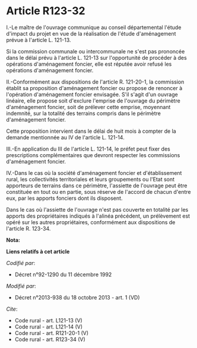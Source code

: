 # Article R123-32

I.-Le maître de l'ouvrage communique au conseil départemental l'étude d'impact du projet en vue de la réalisation de l'étude
d'aménagement prévue à l'article L. 121-13. 

Si la commission communale ou intercommunale ne s'est pas prononcée dans le délai prévu à l'article L. 121-13 sur
l'opportunité de procéder à des opérations d'aménagement foncier, elle est réputée avoir refusé les opérations d'aménagement
foncier. 

II.-Conformément aux dispositions de l'article R. 121-20-1, la commission établit sa proposition d'aménagement foncier ou
propose de renoncer à l'opération d'aménagement foncier envisagée. S'il s'agit d'un ouvrage linéaire, elle propose soit
d'exclure l'emprise de l'ouvrage du périmètre d'aménagement foncier, soit de prélever cette emprise, moyennant indemnité, sur
la totalité des terrains compris dans le périmètre d'aménagement foncier. 

Cette proposition intervient dans le délai de huit mois à compter de la demande mentionnée au IV de l'article L. 121-14. 

III.-En application du III de l'article L. 121-14, le préfet peut fixer des prescriptions complémentaires que devront
respecter les commissions d'aménagement foncier. 

IV.-Dans le cas où la société d'aménagement foncier et d'établissement rural, les collectivités territoriales et leurs
groupements ou l'Etat sont apporteurs de terrains dans ce périmètre, l'assiette de l'ouvrage peut être constituée en tout ou
en partie, sous réserve de l'accord de chacun d'entre eux, par les apports fonciers dont ils disposent. 

Dans le cas où l'assiette de l'ouvrage n'est pas couverte en totalité par les apports des propriétaires indiqués à l'alinéa
précédent, un prélèvement est opéré sur les autres propriétaires, conformément aux dispositions de l'article R. 123-34.

**Nota:**



**Liens relatifs à cet article**

_Codifié par_:

  - Décret n°92-1290 du 11 décembre 1992

_Modifié par_:

  - Décret n°2013-938 du 18 octobre 2013 - art. 1 (VD)

_Cite_:

  - Code rural - art. L121-13 (V)
  - Code rural - art. L121-14 (V)
  - Code rural - art. R121-20-1 (V)
  - Code rural - art. R123-34 (V)
